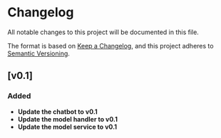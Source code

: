 # Changelog

All notable changes to this project will be documented in this file.

The format is based on [Keep a Changelog](https://keepachangelog.com/en/1.1.0/),
and this project adheres to [Semantic Versioning](https://semver.org/spec/v2.0.0.html).

## [v0.1] 

### Added

- **Update the chatbot to v0.1**
- **Update the model handler to v0.1**
- **Update the model service to v0.1**




